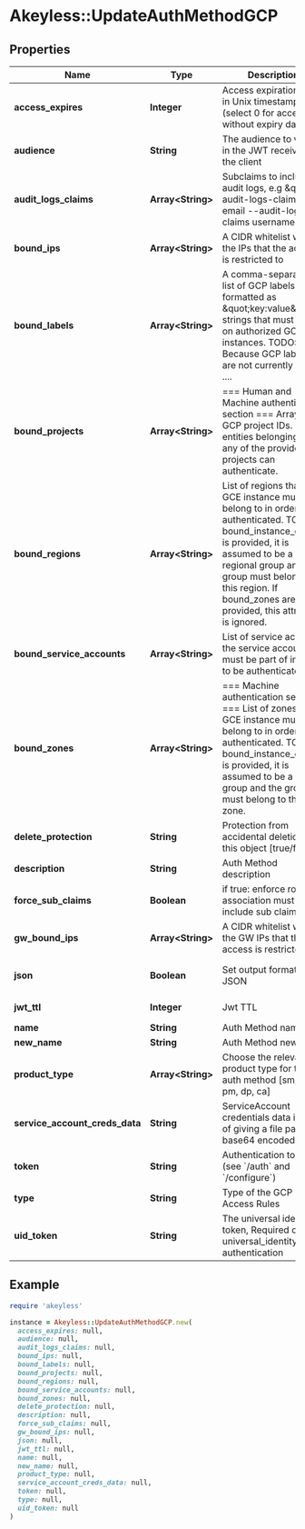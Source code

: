 # Akeyless::UpdateAuthMethodGCP

## Properties

| Name | Type | Description | Notes |
| ---- | ---- | ----------- | ----- |
| **access_expires** | **Integer** | Access expiration date in Unix timestamp (select 0 for access without expiry date) | [optional][default to 0] |
| **audience** | **String** | The audience to verify in the JWT received by the client | [default to &#39;akeyless.io&#39;] |
| **audit_logs_claims** | **Array&lt;String&gt;** | Subclaims to include in audit logs, e.g \&quot;--audit-logs-claims email --audit-logs-claims username\&quot; | [optional] |
| **bound_ips** | **Array&lt;String&gt;** | A CIDR whitelist with the IPs that the access is restricted to | [optional] |
| **bound_labels** | **Array&lt;String&gt;** | A comma-separated list of GCP labels formatted as \&quot;key:value\&quot; strings that must be set on authorized GCE instances. TODO: Because GCP labels are not currently ACL&#39;d .... | [optional] |
| **bound_projects** | **Array&lt;String&gt;** | &#x3D;&#x3D;&#x3D; Human and Machine authentication section &#x3D;&#x3D;&#x3D; Array of GCP project IDs. Only entities belonging to any of the provided projects can authenticate. | [optional] |
| **bound_regions** | **Array&lt;String&gt;** | List of regions that a GCE instance must belong to in order to be authenticated. TODO: If bound_instance_groups is provided, it is assumed to be a regional group and the group must belong to this region. If bound_zones are provided, this attribute is ignored. | [optional] |
| **bound_service_accounts** | **Array&lt;String&gt;** | List of service accounts the service account must be part of in order to be authenticated. | [optional] |
| **bound_zones** | **Array&lt;String&gt;** | &#x3D;&#x3D;&#x3D; Machine authentication section &#x3D;&#x3D;&#x3D; List of zones that a GCE instance must belong to in order to be authenticated. TODO: If bound_instance_groups is provided, it is assumed to be a zonal group and the group must belong to this zone. | [optional] |
| **delete_protection** | **String** | Protection from accidental deletion of this object [true/false] | [optional] |
| **description** | **String** | Auth Method description | [optional] |
| **force_sub_claims** | **Boolean** | if true: enforce role-association must include sub claims | [optional] |
| **gw_bound_ips** | **Array&lt;String&gt;** | A CIDR whitelist with the GW IPs that the access is restricted to | [optional] |
| **json** | **Boolean** | Set output format to JSON | [optional][default to false] |
| **jwt_ttl** | **Integer** | Jwt TTL | [optional][default to 0] |
| **name** | **String** | Auth Method name |  |
| **new_name** | **String** | Auth Method new name | [optional] |
| **product_type** | **Array&lt;String&gt;** | Choose the relevant product type for the auth method [sm, sra, pm, dp, ca] | [optional] |
| **service_account_creds_data** | **String** | ServiceAccount credentials data instead of giving a file path, base64 encoded | [optional] |
| **token** | **String** | Authentication token (see &#x60;/auth&#x60; and &#x60;/configure&#x60;) | [optional] |
| **type** | **String** | Type of the GCP Access Rules |  |
| **uid_token** | **String** | The universal identity token, Required only for universal_identity authentication | [optional] |

## Example

```ruby
require 'akeyless'

instance = Akeyless::UpdateAuthMethodGCP.new(
  access_expires: null,
  audience: null,
  audit_logs_claims: null,
  bound_ips: null,
  bound_labels: null,
  bound_projects: null,
  bound_regions: null,
  bound_service_accounts: null,
  bound_zones: null,
  delete_protection: null,
  description: null,
  force_sub_claims: null,
  gw_bound_ips: null,
  json: null,
  jwt_ttl: null,
  name: null,
  new_name: null,
  product_type: null,
  service_account_creds_data: null,
  token: null,
  type: null,
  uid_token: null
)
```

